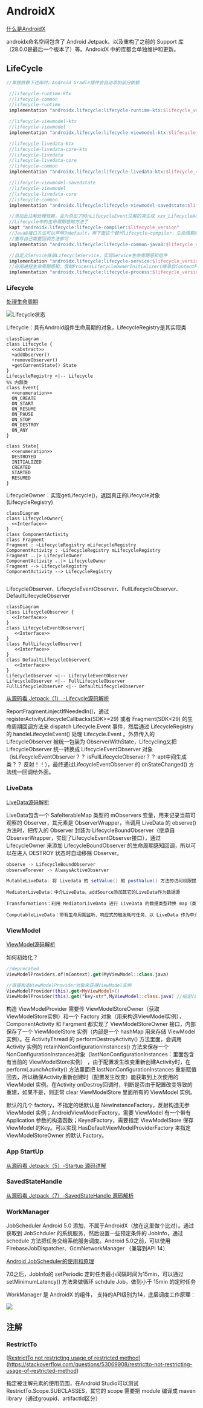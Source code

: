 # AndroidX

[什么是AndroidX](https://blog.csdn.net/guolin_blog/article/details/97142065)

androidx命名空间包含了 Android Jetpack、以及重构了之前的 Support 库（28.0.0是最后一个版本了）等。AndroidX 中的库都会单独维护和更新。

## LifeCycle

```groovy
//单独依赖下述库时，Android Gradle插件会自动添加部分依赖

 //lifecycle-runtime-ktx
 //lifecycle-common
 //lifecycle-runtime
 implementation "androidx.lifecycle:lifecycle-runtime-ktx:$lifecycle_version"

 //lifecycle-viewmodel-ktx 
 //lifecycle-viewmodel
 implementation "androidx.lifecycle:lifecycle-viewmodel-ktx:$lifecycle_version"

 //lifecycle-livedata-ktx
 //lifecycle-livedata-core-ktx
 //lifecycle-livedata
 //lifecycle-livedata-core
 //lifecycle-common
 implementation "androidx.lifecycle:lifecycle-livedata-ktx:$lifecycle_version"

 //lifecycle-viewmodel-savedstate
 //lifecycle-viewmodel
 //lifecycle-livedata-core
 //lifecycle-common
 implementation "androidx.lifecycle:lifecycle-viewmodel-savedstate:$lifecycle_version"

 //添加此注解处理依赖，会为添加了@OnLifecycleEvent注解的类生成 xxx_LifecycleAdapter，这样就不用在运行的时候通过反射去回调
 //Lifecycle中的生命周期感知方法了
 kapt "androidx.lifecycle:lifecycle-compiler:$lifecycle_version"
 //Java8接口方法可以声明为default，用下面这个替代lifecycle-compiler，生命周期感知组件直接继承 DefaultLifecycleObserver
 //重写自己需要回调方法即可
 implementation "androidx.lifecycle:lifecycle-common-java8:$lifecycle_version"

 //自定义Service继承LifecycleService，实现Service生命周期感知组件
 implementation "androidx.lifecycle:lifecycle-service:$lifecycle_version"
 //应用进程生命周期感知，借助ProcessLifecycleOwnerInitializer(继承自ContentProvider)，来自动初始化ProcessLifecycleOwner，然后通过它来添加应用进程生命周期感知的组件
 implementation "androidx.lifecycle:lifecycle-process:$lifecycle_version"
```

### Lifecycle

[处理生命周期](https://developer.android.com/reference/androidx/lifecycle/ProcessLifecycleOwner?hl=zh-cn)

![Lifecycle状态](https://developer.android.com/images/topic/libraries/architecture/lifecycle-states.svg?hl=zh-cn)



Lifecycle：具有Android组件生命周期的对象，LifecycleRegistry是其实现类
```mermaid
classDiagram
class Lifecycle {
  <<abstract>>
  +addObserver()
  +removeObserver()
  +getCurrentState() State
}
LifecycleRegistry <|-- Lifecycle
%% 内部类
class Event{
  <<enumeration>>
  ON_CREATE
  ON_START
  ON_RESUME
  ON_PAUSE
  ON_STOP
  ON_DESTROY
  ON_ANY
}

class State{
  <<enumeration>>
  DESTROYED
  INITIALIZED
  CREATED
  STARTED
  RESUMED
}
```

LifecycleOwner：实现getLifecycle()，返回真正的Lifecycle对象(LifecycleRegistry)
```mermaid
classDiagram
class LifecycleOwner{
  <<Interface>>
}
class ComponentActivity
class Fragment
Fragment : ~LifecycleRegistry mLifecycleRegistry
ComponentActivity : -LifecycleRegistry mLifecycleRegistry
Fragment ..|> LifecycleOwner
ComponentActivity ..|> LifecycleOwner
Fragment --> LifecycleRegistry
ComponentActivity --> LifecycleRegistry


```

LifecycleObserver、LifecycleEventObserver、FullLifecycleObserver、DefaultLifecycleObserver

```mermaid
classDiagram
class LifecycleObserver {
  <<Interface>>
}
class LifecycleEventObserver{
   <<Interface>>
}
class FullLifecycleObserver{
   <<Interface>>
}
class DefaultLifecycleObserver{
   <<Interface>>
}
LifecycleObserver <|-- LifecycleEventObserver
LifecycleObserver <|-- FullLifecycleObserver
FullLifecycleObserver <|-- DefaultLifecycleObserver
```

[从源码看 Jetpack（1） -Lifecycle源码解析](https://juejin.cn/post/6847902220755992589)

ReportFragment.injectIfNeededIn()，通过 registerActivityLifecycleCallbacks(SDK>=29) 或者 Fragment(SDK<29) 的生命周期回调方法来 dispatch Lifecycle.Event 事件，然后通过 LifecycleRegistry 的 handleLifecycleEvent() 处理 Lifecycle.Event 。外界传入的 LifecycleObserver 被统一包装为 ObserverWithState，Lifecycling又把 LifecycleObserver 统一转换成 LifecycleEventObserver 对象（isLifecycleEventObserver？？ isFullLifecycleObserver？？ apt中间生成类？？ 反射！！），最终通过LifecycleEventObserver 的 onStateChanged() 方法统一回调给外面。

### LiveData

[LiveData源码解析](https://github.com/leavesC/AndroidGuide/blob/gitbook/jetpack/LiveData%E6%BA%90%E7%A0%81%E8%A7%A3%E6%9E%90.md)

LiveData包含一个 SafeIterableMap 类型的 mObservers 变量，用来记录当前可观察的 Observer，其元素是 ObserverWrapper，当调用 LiveData 的 observe() 方法时，把传入的 Observer 封装为 LifecycleBoundObserver（继承自ObserverWrapper，实现了LifecycleEventObserver接口），通过 LifecycleOwner 来添加 LifecycleBoundObserver 的生命周期感知回调，所以可以在进入 DESTROY 状态时自动移除 Observer。

```java
observe -> LifecycleBoundObserver 
observeForever -> AlwaysActiveObserver

MutableLiveData: 将 Livedata 的 setValue() 和 postValue() 方法的访问权限提升为了 public
  
MediatorLiveData：中介LiveData，addSource添加其它的LiveData作为数据源
  
Transformations：利用 MediatorLiveData 进行 LiveData 的数据类型转换 map（类型转换为其他类型）、switchMap（类型转换为其他类型的LiveData）distinctUntilChanged（过滤重复值）
  
ComputableLiveData：带有生命周期监听、响应式的触发耗时任务、以 LiveData 作为中介获取任务执行结果
```



### ViewModel

[ViewModel源码解析](https://github.com/leavesC/AndroidGuide/blob/gitbook/jetpack/ViewModel%E6%BA%90%E7%A0%81%E8%A7%A3%E6%9E%90.md)

如何初始化？

```kotlin
//deprecated 
ViewModelProviders.of(mContext).get(MyViewModel::class.java)

//直接构造ViewModelProvider对象来获得ViewModel实例
ViewModelProvider(this).get<MyViewModel>() 
ViewModelProvider(this).get("key-str",MyViewModel::class.java) //指定ViewModelStore保存的Key
```

构造 ViewModelProvider 需要传 ViewModelStoreOwner（获取ViewModelStore实例）和一个 Factory 对象（用来构造ViewModel实例），ComponentActivity 和 Fargment 都实现了 ViewModelStoreOwner 接口，内部保存了一个 ViewModelStore 实例（内部是一个 hashMap 用来存储 ViewModel 实例）。在 ActivityThread 的 performDestroyActivity() 方法里面，会调用 Activity 实例的 retainNonConfigurationInstances() 方法来保存一个 NonConfigurationInstances对象（lastNonConfigurationInstances：里面包含有当前的 ViewModelStore实例） ，由于配置发生改变重新创建Activity时，在 performLaunchActivity() 方法里面把 lastNonConfigurationInstances 重新赋值回去，所以确保Activity重新创建时（配置发生改变）能获取到上次使用的 ViewModel 实例。在Activity onDestroy回调时，判断是否由于配置改变导致的重建，如果不是，则正常 clear ViewModelStore 里面所有的 ViewModel 实例。

默认的几个 factory，不指定的话默认是 NewInstanceFactory，反射构造无参 ViewModel 实例；AndroidViewModelFactory，需要 ViewModel 有一个带有 Application 参数的构造函数；KeyedFactory，需要指定 ViewModelStore 保存 ViewModel 的Key。可以实现 HasDefaultViewModelProviderFactory 来指定 ViewModelStoreOwner 的默认 Factory。



### App StartUp

[从源码看 Jetpack（5）-Startup 源码详解](https://leavesc.gitbook.io/androidguide/jetpack-yuan-ma-bi-ji/startup-yuan-ma-xiang-jie)

### SavedStateHandle

[从源码看 Jetpack（7）-SavedStateHandle 源码解析](https://leavesc.gitbook.io/androidguide/jetpack-yuan-ma-bi-ji/savedstatehandle-yuan-ma-xiang-jie)



### WorkManager

JobScheduler  Android 5.0 添加，不属于AndroidX（放在这里做个比对）。通过获取到 JobSchduler 的系统服务，然后设置一些预定条件的 JobInfo，通过 schedule 方法把任务交给系统服务调度。Android 5.0之前，可以使用 FirebaseJobDispatcher、GcmNetworkManager （兼容到API 14）

[Android JobScheduler的使用和原理](https://www.jianshu.com/p/55e16941bfbd)

7.0之后，JobInfo的 setPeriodic 定时任务最小间隔时间为15min，可以通过 setMinimumLatency() 方法来做循环 schdule Job，做到小于 15min 的定时任务 

WorkManager 是 AndroidX 的组件， 支持的API级别为14，底层调度工作原理：

![](https://developer.android.com/images/topic/libraries/architecture/workmanager/overview-criteria.png?hl=zh-cn)





## 注解

### RestrictTo

[[RestrictTo not restricting usage of restricted method](https://stackoverflow.com/questions/53069908/restrictto-not-restricting-usage-of-restricted-method)](https://stackoverflow.com/questions/53069908/restrictto-not-restricting-usage-of-restricted-method)

指定被注解元素的使用范围，在Android Studio可以测试RestrictTo.Scope.SUBCLASSES，其它的 scope 需要把 module  编译成 maven library（通过groupid、artifactId区分）


